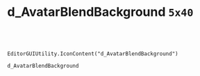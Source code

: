 # d_AvatarBlendBackground `5x40`
<img src="/img/d_AvatarBlendBackground.png" width=5 height=40>

``` CSharp
EditorGUIUtility.IconContent("d_AvatarBlendBackground")
```
```
d_AvatarBlendBackground
```
